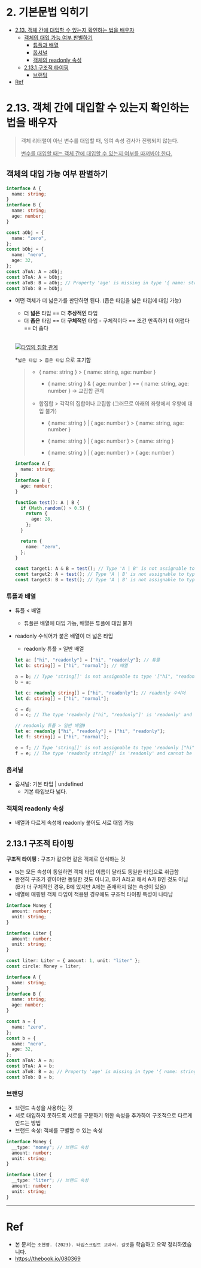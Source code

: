 # 2. 기본문법 익히기 <!-- omit in toc -->

- [2.13. 객체 간에 대입할 수 있는지 확인하는 법을 배우자](#213-객체-간에-대입할-수-있는지-확인하는-법을-배우자)
  - [객체의 대입 가능 여부 판별하기](#객체의-대입-가능-여부-판별하기)
    - [튜플과 배열](#튜플과-배열)
    - [옵셔널](#옵셔널)
    - [객체의 readonly 속성](#객체의-readonly-속성)
  - [2.13.1 구조적 타이핑](#2131-구조적-타이핑)
    - [브랜딩](#브랜딩)
- [Ref](#ref)

# 2.13. 객체 간에 대입할 수 있는지 확인하는 법을 배우자

> 객체 리터럴이 아닌 변수를 대입할 때, 잉여 속성 검사가 진행되지 않는다.
>
> <u>변수를 대입할 때는 객체 간에 대입할 수 있는지 여부를 따져봐야 한다.</u>

## 객체의 대입 가능 여부 판별하기

```ts
interface A {
  name: string;
}
interface B {
  name: string;
  age: number;
}

const aObj = {
  name: "zero",
};
const bObj = {
  name: "nero",
  age: 32,
};
const aToA: A = aObj;
const bToA: A = bObj;
const aToB: B = aObj; // Property 'age' is missing in type '{ name: string; }' but required in type 'B'.
const bTob: B = bObj;
```

- 어떤 객체가 더 넓은가를 판단하면 된다. (좁은 타입을 넓은 타입에 대입 가능)

  - 더 **넓은** 타입 == 더 **추상적인** 타입
  - 더 **좁은** 타입 == 더 **구체적인** 타입 - 구체적이다 == 조건 만족하기 더 어렵다 == 더 좁다

  <br>

  [![타입의 집합 관계](/2주차/최인애/img/type-group.jpg)](https://thebook.io/080369/0133/)

  \*`넓은 타입 > 좁은 타입` 으로 표기함

  > - { name: string } > { name: string, age: number }
  >
  >   - { name: string } & { age: number } == { name: string, age: number } → 교집합 관계
  >
  > - 합집합 > 각각의 집합이나 교집합 (그러므로 아래의 좌항에서 우항에 대입 불가)
  >
  >   - { name: string } | { age: number } > { name: string, age: number }
  >
  >   - { name: string } | { age: number } > { name: string }
  >
  >   - { name: string } | { age: number } > { age: number }

  ```ts
  interface A {
    name: string;
  }
  interface B {
    age: number;
  }

  function test(): A | B {
    if (Math.random() > 0.5) {
      return {
        age: 28,
      };
    }

    return {
      name: "zero",
    };
  }

  const target1: A & B = test(); // Type 'A | B' is not assignable to type 'A & B'
  const target2: A = test(); // Type 'A | B' is not assignable to type 'A'
  const target3: B = test(); // Type 'A | B' is not assignable to type 'B'
  ```

### 튜플과 배열

- 튜플 < 배열

  - 튜플은 배열에 대입 가능, 배열은 튜플에 대입 불가

- readonly 수식어가 붙은 배열이 더 넓은 타입

  - readonly 튜플 > 일반 배열

  ```ts
  let a: ["hi", "readonly"] = ["hi", "readonly"]; // 튜플
  let b: string[] = ["hi", "normal"]; // 배열

  a = b; // Type 'string[]' is not assignable to type '["hi", "readonly"]'. Target requires 2 element(s) but source may have fewer.
  b = a;

  let c: readonly string[] = ["hi", "readonly"]; // readonly 수식어
  let d: string[] = ["hi", "normal"];

  c = d;
  d = c; // The type 'readonly ["hi", "readonly"]' is 'readonly' and cannot be assigned to the mutable type 'string[]'.

  // readonly 튜플 > 일반 배열9
  let e: readonly ["hi", "readonly"] = ["hi", "readonly"];
  let f: string[] = ["hi", "normal"];

  e = f; // Type 'string[]' is not assignable to type 'readonly ["hi", "readonly"]'. Target requires 2 element(s) but source may have fewer.
  f = e; // The type 'readonly string[]' is 'readonly' and cannot be assigned to the mutable type 'string[]'.
  ```

### 옵셔널

- 옵셔널: 기본 타입 | undefined
  - 기본 타입보다 넓다.

### 객체의 readonly 속성

- 배열과 다르게 속성에 readonly 붙어도 서로 대입 가능

## 2.13.1 구조적 타이핑

**구조적 타이핑** : 구조가 같으면 같은 객체로 인식하는 것

- ts는 모든 속성이 동일하면 객체 타입 이름이 달라도 동일한 타입으로 취급함
- 완전히 구조가 같아야만 동일한 것도 아니고, B가 A라고 해서 A가 B인 것도 아님 (B가 더 구체적인 경우, B에 있지만 A에는 존재하지 않는 속성이 있음)
- 배열에 매핑된 객체 타입이 적용된 경우에도 구조적 타이핑 특성이 나타남

```ts
interface Money {
  amount: number;
  unit: string;
}

interface Liter {
  amount: number;
  unit: string;
}

const liter: Liter = { amount: 1, unit: "liter" };
const circle: Money = liter;

interface A {
  name: string;
}
interface B {
  name: string;
  age: number;
}

const a = {
  name: "zero",
};
const b = {
  name: "nero",
  age: 32,
};
const aToA: A = a;
const bToA: A = b;
const aToB: B = a; // Property 'age' is missing in type '{ name: string; }' but required in type 'B'.
const bTob: B = b;
```

### 브랜딩

- 브랜드 속성을 사용하는 것
- 서로 대입하지 못하도록 서로를 구분하기 위한 속성을 추가하여 구조적으로 다르게 만드는 방법
- 브랜드 속성: 객체를 구별할 수 있는 속성

```ts
interface Money {
  __type: "money"; // 브랜드 속성
  amount: number;
  unit: string;
}

interface Liter {
  __type: "liter"; // 브랜드 속성
  amount: number;
  unit: string;
}
```

---

# Ref

- 본 문서는 `조현영. (2023). 타입스크립트 교과서. 길벗`을 학습하고 요약 정리하였습니다.
- https://thebook.io/080369
